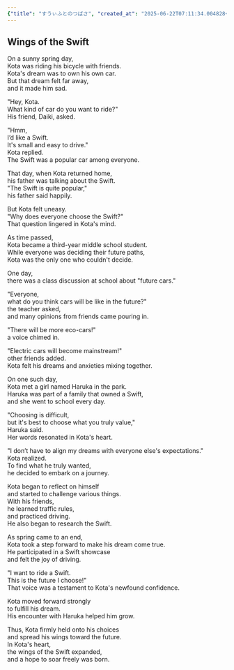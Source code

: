 ```yaml
---
{"title": "すうぃふとのつばさ", "created_at": "2025-06-22T07:11:34.004828+09:00"}
---
```


## Wings of the Swift

On a sunny spring day,  
Kota was riding his bicycle with friends.  
Kota's dream was to own his own car.  
But that dream felt far away,  
and it made him sad.

"Hey, Kota.  
What kind of car do you want to ride?"  
His friend, Daiki, asked.

"Hmm,  
I’d like a Swift.  
It's small and easy to drive."  
Kota replied.  
The Swift was a popular car among everyone.

That day, when Kota returned home,  
his father was talking about the Swift.  
"The Swift is quite popular,"  
his father said happily.

But Kota felt uneasy.  
"Why does everyone choose the Swift?"  
That question lingered in Kota's mind.

As time passed,  
Kota became a third-year middle school student.  
While everyone was deciding their future paths,  
Kota was the only one who couldn't decide.

One day,  
there was a class discussion at school about "future cars."

"Everyone,  
what do you think cars will be like in the future?"  
the teacher asked,  
and many opinions from friends came pouring in.

"There will be more eco-cars!"  
a voice chimed in.

"Electric cars will become mainstream!"  
other friends added.  
Kota felt his dreams and anxieties mixing together.

On one such day,  
Kota met a girl named Haruka in the park.  
Haruka was part of a family that owned a Swift,  
and she went to school every day.

"Choosing is difficult,  
but it's best to choose what you truly value,"  
Haruka said.  
Her words resonated in Kota's heart.

"I don’t have to align my dreams with everyone else's expectations."  
Kota realized.  
To find what he truly wanted,  
he decided to embark on a journey.

Kota began to reflect on himself  
and started to challenge various things.  
With his friends,  
he learned traffic rules,  
and practiced driving.  
He also began to research the Swift.

As spring came to an end,  
Kota took a step forward to make his dream come true.  
He participated in a Swift showcase  
and felt the joy of driving.

"I want to ride a Swift.  
This is the future I choose!"  
That voice was a testament to Kota's newfound confidence.

Kota moved forward strongly  
to fulfill his dream.  
His encounter with Haruka helped him grow.

Thus, Kota firmly held onto his choices  
and spread his wings toward the future.  
In Kota's heart,  
the wings of the Swift expanded,  
and a hope to soar freely was born.

